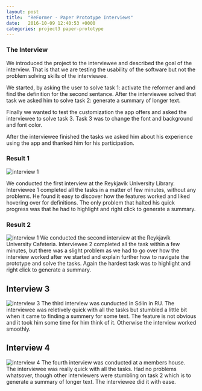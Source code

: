 ```yaml
---
layout: post
title:  "ReFormer - Paper Prototype Interviews"
date:   2016-10-09 12:40:53 +0000
categories: project3 paper-prototype
---
```


### The Interview

We introduced the project to the interviewee and described the goal of the interview. That is that we are testing the usability of the software but not the problem solving skills of the interviewee. 

We started, by asking the user to solve task 1: activate the reformer and and find the definition for the second sentance. After the interviewee solved that task we asked him to solve task 2: generate a summary of longer text.

Finally we wanted to test the customization the app offers and asked the interviewee to solve task 3. Task 3 was to change the font and background and font color.

After the interviewee finished the tasks we asked him about his experience using the app and thanked him for his participation.

### Result 1
![interview 1](https://raw.githubusercontent.com/NOTHGroup/nothgroup.github.io/master/image/interview1.jpg)

We conducted the first interview at the Reykjavik University Library. Interviewee 1 completed all the tasks in a matter of few minutes, without any problems. He found it easy to discover how the features worked and liked hovering over for definitions. The only problem that halted his quick progress was that he had to highlight and right click to generate a summary.


### Result 2
![interview 1](https://raw.githubusercontent.com/NOTHGroup/nothgroup.github.io/master/image/interview2.jpg)
We conducted the second interview at the Reykjavík University Cafeteria. Interviewee 2 completed all the task within a few minutes, but there was a slight problem as we had to go over how the interview worked after we started and explain further how to navigate the prototype and solve the tasks. Again the hardest task was to highlight and right click to generate a summary.

## Interview 3
![interview 3](https://raw.githubusercontent.com/NOTHGroup/nothgroup.github.io/master/image/20161013_122412.jpg)
The third interview was cunducted in Sólin in RU. The interviewee was reletively quick with all the tasks but stumbled a little bit when it came to finding a summery for some text. The feature is not obvious and it took him some time for him think of it. Otherwise the interview worked smoothly.

## Interview 4
![interview 4](https://raw.githubusercontent.com/NOTHGroup/nothgroup.github.io/master/image/interview4.jpg)
The fourth interview was conducted at a members house. The interviewee was really quick with all the tasks.
Had no problems whatsover, though other interviewers were stumbling on task 2 which is to generate a summary of longer
text. The interviewee did it with ease.
